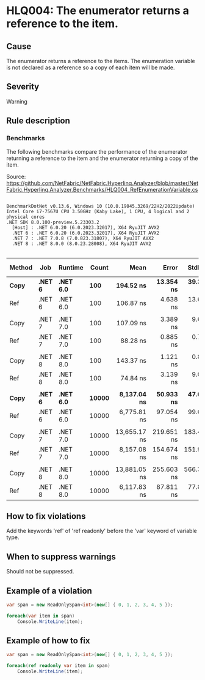 ﻿# HLQ004: The enumerator returns a reference to the item.

## Cause

The enumerator returns a reference to the items. The enumeration variable is not declared as a reference so a copy of each item will be made.

## Severity

Warning

## Rule description

### Benchmarks

The following benchmarks compare the performance of the enumerator returning a reference to the item and the enumerator returning a copy of the item.

Source: https://github.com/NetFabric/NetFabric.Hyperlinq.Analyzer/blob/master/NetFabric.Hyperlinq.Analyzer.Benchmarks/HLQ004_RefEnumerationVariable.cs

```

BenchmarkDotNet v0.13.6, Windows 10 (10.0.19045.3269/22H2/2022Update)
Intel Core i7-7567U CPU 3.50GHz (Kaby Lake), 1 CPU, 4 logical and 2 physical cores
.NET SDK 8.0.100-preview.5.23303.2
  [Host] : .NET 6.0.20 (6.0.2023.32017), X64 RyuJIT AVX2
  .NET 6 : .NET 6.0.20 (6.0.2023.32017), X64 RyuJIT AVX2
  .NET 7 : .NET 7.0.8 (7.0.823.31807), X64 RyuJIT AVX2
  .NET 8 : .NET 8.0.0 (8.0.23.28008), X64 RyuJIT AVX2


```
| Method |    Job |  Runtime | Count |         Mean |      Error |     StdDev |       Median |        Ratio | RatioSD | Allocated | Alloc Ratio |
|------- |------- |--------- |------ |-------------:|-----------:|-----------:|-------------:|-------------:|--------:|----------:|------------:|
|   **Copy** | **.NET 6** | **.NET 6.0** |   **100** |    **194.52 ns** |  **13.354 ns** |  **39.373 ns** |    **193.28 ns** |     **baseline** |        **** |         **-** |          **NA** |
|    Ref | .NET 6 | .NET 6.0 |   100 |    106.87 ns |   4.638 ns |  13.676 ns |    104.42 ns | 1.86x faster |   0.48x |         - |          NA |
|        |        |          |       |              |            |            |              |              |         |           |             |
|   Copy | .NET 7 | .NET 7.0 |   100 |    107.09 ns |   3.389 ns |   9.669 ns |    105.55 ns |     baseline |         |         - |          NA |
|    Ref | .NET 7 | .NET 7.0 |   100 |     88.28 ns |   0.885 ns |   0.739 ns |     88.25 ns | 1.23x faster |   0.09x |         - |          NA |
|        |        |          |       |              |            |            |              |              |         |           |             |
|   Copy | .NET 8 | .NET 8.0 |   100 |    143.37 ns |   1.121 ns |   0.875 ns |    143.33 ns |     baseline |         |         - |          NA |
|    Ref | .NET 8 | .NET 8.0 |   100 |     74.84 ns |   3.139 ns |   9.007 ns |     69.55 ns | 1.98x faster |   0.19x |         - |          NA |
|        |        |          |       |              |            |            |              |              |         |           |             |
|   **Copy** | **.NET 6** | **.NET 6.0** | **10000** |  **8,137.04 ns** |  **50.933 ns** |  **47.643 ns** |  **8,131.04 ns** |     **baseline** |        **** |         **-** |          **NA** |
|    Ref | .NET 6 | .NET 6.0 | 10000 |  6,775.81 ns |  97.054 ns |  99.667 ns |  6,767.92 ns | 1.20x faster |   0.02x |         - |          NA |
|        |        |          |       |              |            |            |              |              |         |           |             |
|   Copy | .NET 7 | .NET 7.0 | 10000 | 13,655.17 ns | 219.651 ns | 183.418 ns | 13,596.77 ns |     baseline |         |         - |          NA |
|    Ref | .NET 7 | .NET 7.0 | 10000 |  8,157.08 ns | 154.674 ns | 151.911 ns |  8,109.30 ns | 1.68x faster |   0.02x |         - |          NA |
|        |        |          |       |              |            |            |              |              |         |           |             |
|   Copy | .NET 8 | .NET 8.0 | 10000 | 13,881.05 ns | 255.603 ns | 566.399 ns | 13,637.18 ns |     baseline |         |         - |          NA |
|    Ref | .NET 8 | .NET 8.0 | 10000 |  6,117.83 ns |  87.811 ns |  77.842 ns |  6,129.23 ns | 2.27x faster |   0.09x |         - |          NA |


## How to fix violations

Add the keywords 'ref' of 'ref readonly' before the 'var' keyword of variable type.

## When to suppress warnings

Should not be suppressed. 

## Example of a violation

```csharp
var span = new ReadOnlySpan<int>(new[] { 0, 1, 2, 3, 4, 5 });

foreach(var item in span)
    Console.WriteLine(item);
```

## Example of how to fix

```csharp
var span = new ReadOnlySpan<int>(new[] { 0, 1, 2, 3, 4, 5 });

foreach(ref readonly var item in span)
    Console.WriteLine(item);
```

